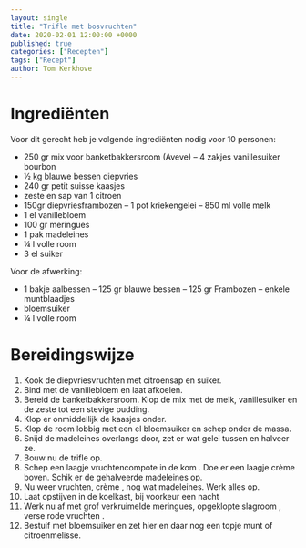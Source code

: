 ```yaml
---
layout: single
title: "Trifle met bosvruchten"
date: 2020-02-01 12:00:00 +0000
published: true
categories: ["Recepten"]
tags: ["Recept"]
author: Tom Kerkhove
---
```


# Ingrediënten
Voor dit gerecht heb je volgende ingrediënten nodig voor 10 personen:

- 250 gr mix voor banketbakkersroom (Aveve)
– 4 zakjes vanillesuiker bourbon
- ½ kg blauwe bessen diepvries
- 240 gr petit suisse kaasjes
- zeste en sap van 1 citroen
- 150gr diepvriesframbozen
– 1 pot kriekengelei
– 850 ml volle melk
- 1 el vanillebloem
- 100 gr meringues
- 1 pak madeleines
- ¼ l volle room
- 3 el suiker

Voor de afwerking:
- 1 bakje aalbessen
– 125 gr blauwe bessen
– 125 gr Frambozen
– enkele muntblaadjes
- bloemsuiker
- ¼ l volle room

# Bereidingswijze

1. Kook de diepvriesvruchten met citroensap en suiker.
2. Bind met de vanillebloem en laat afkoelen.
3. Bereid de banketbakkersroom. Klop de mix met de melk, vanillesuiker en de zeste tot een stevige pudding.
4. Klop er onmiddellijk de kaasjes onder.
5. Klop de room lobbig met een el bloemsuiker en schep onder de massa.
6. Snijd de madeleines overlangs door, zet er wat gelei tussen en halveer ze.
7. Bouw nu de trifle op.
8. Schep een laagje vruchtencompote in de kom . Doe er een laagje crème boven. Schik er de gehalveerde madeleines op. 
9. Nu weer vruchten, crème , nog wat madeleines. Werk alles op.
10. Laat opstijven in de koelkast, bij voorkeur een nacht
11. Werk nu af met grof verkruimelde meringues, opgeklopte slagroom , verse rode vruchten .
12. Bestuif met bloemsuiker en zet hier en daar nog een topje munt of citroenmelisse.
